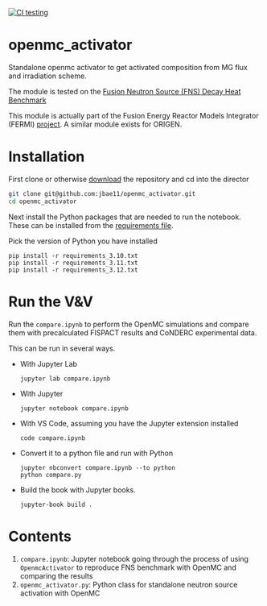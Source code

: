 [![CI testing](https://github.com/jbae11/openmc_activator/actions/workflows/ci.yml/badge.svg)](https://github.com/jbae11/openmc_activator/actions/workflows/ci.yml)

# openmc_activator

Standalone openmc activator to get activated composition from MG flux and irradiation scheme.

The module is tested on the [Fusion Neutron Source (FNS) Decay Heat Benchmark](https://nds.iaea.org/conderc/fusion/)

This module is actually part of the Fusion Energy Reactor Models Integrator (FERMI) [project](https://code.ornl.gov/4ib/fermi). A similar module exists for ORIGEN.

# Installation

First clone or otherwise [download](https://github.com/jbae11/openmc_activator/archive/refs/heads/main.zip) the repository and cd into the director

```bash
git clone git@github.com:jbae11/openmc_activator.git
cd openmc_activator
```

Next install the Python packages that are needed to run the notebook. These can be installed from the [requirements file](https://github.com/jbae11/openmc_activator/blob/main/requirements.txt).

Pick the version of Python you have installed
```
pip install -r requirements_3.10.txt
pip install -r requirements_3.11.txt
pip install -r requirements_3.12.txt
```

# Run the V&V

Run the `compare.ipynb` to perform the OpenMC simulations and compare them with precalculated FISPACT results and CoNDERC experimental data.

This can be run in several ways.

- With Jupyter Lab
    ```
    jupyter lab compare.ipynb
    ```

- With Jupyter
    ```
    jupyter notebook compare.ipynb
    ```

- With VS Code, assuming you have the Jupyter extension installed
    ```
    code compare.ipynb 
    ```

- Convert it to a python file and run with Python
    ```
    jupyter nbconvert compare.ipynb --to python
    python compare.py
    ```

- Build the book with Jupyter books.
    ```
    jupyter-book build .
    ```

# Contents
1. `compare.ipynb`: Jupyter notebook going through the process of using `OpenmcActivator` to reproduce FNS benchmark with OpenMC and comparing the results
2. `openmc_activator.py`: Python class for standalone neutron source activation with OpenMC
